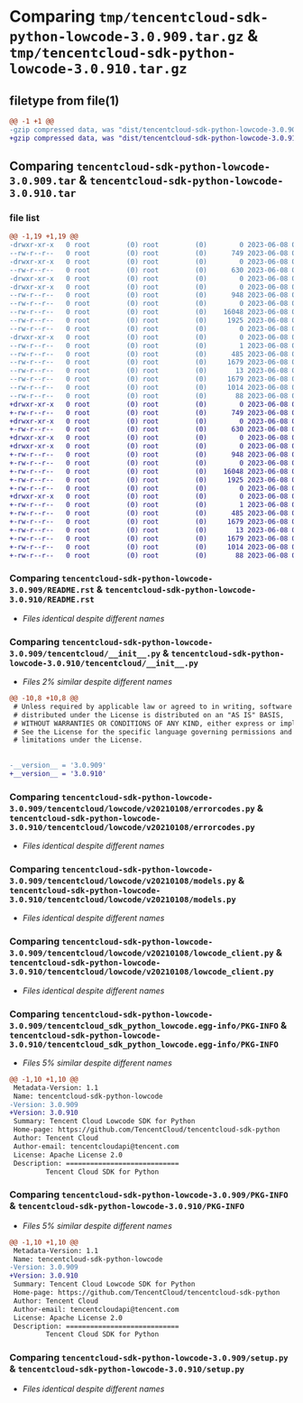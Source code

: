 # Comparing `tmp/tencentcloud-sdk-python-lowcode-3.0.909.tar.gz` & `tmp/tencentcloud-sdk-python-lowcode-3.0.910.tar.gz`

## filetype from file(1)

```diff
@@ -1 +1 @@
-gzip compressed data, was "dist/tencentcloud-sdk-python-lowcode-3.0.909.tar", last modified: Thu Jun  8 00:28:30 2023, max compression
+gzip compressed data, was "dist/tencentcloud-sdk-python-lowcode-3.0.910.tar", last modified: Thu Jun  8 09:14:16 2023, max compression
```

## Comparing `tencentcloud-sdk-python-lowcode-3.0.909.tar` & `tencentcloud-sdk-python-lowcode-3.0.910.tar`

### file list

```diff
@@ -1,19 +1,19 @@
-drwxr-xr-x   0 root         (0) root         (0)        0 2023-06-08 00:28:30.000000 tencentcloud-sdk-python-lowcode-3.0.909/
--rw-r--r--   0 root         (0) root         (0)      749 2023-06-08 00:28:30.000000 tencentcloud-sdk-python-lowcode-3.0.909/README.rst
-drwxr-xr-x   0 root         (0) root         (0)        0 2023-06-08 00:28:30.000000 tencentcloud-sdk-python-lowcode-3.0.909/tencentcloud/
--rw-r--r--   0 root         (0) root         (0)      630 2023-06-08 00:28:30.000000 tencentcloud-sdk-python-lowcode-3.0.909/tencentcloud/__init__.py
-drwxr-xr-x   0 root         (0) root         (0)        0 2023-06-08 00:28:30.000000 tencentcloud-sdk-python-lowcode-3.0.909/tencentcloud/lowcode/
-drwxr-xr-x   0 root         (0) root         (0)        0 2023-06-08 00:28:30.000000 tencentcloud-sdk-python-lowcode-3.0.909/tencentcloud/lowcode/v20210108/
--rw-r--r--   0 root         (0) root         (0)      948 2023-06-08 00:28:30.000000 tencentcloud-sdk-python-lowcode-3.0.909/tencentcloud/lowcode/v20210108/errorcodes.py
--rw-r--r--   0 root         (0) root         (0)        0 2023-06-08 00:28:30.000000 tencentcloud-sdk-python-lowcode-3.0.909/tencentcloud/lowcode/v20210108/__init__.py
--rw-r--r--   0 root         (0) root         (0)    16048 2023-06-08 00:28:30.000000 tencentcloud-sdk-python-lowcode-3.0.909/tencentcloud/lowcode/v20210108/models.py
--rw-r--r--   0 root         (0) root         (0)     1925 2023-06-08 00:28:30.000000 tencentcloud-sdk-python-lowcode-3.0.909/tencentcloud/lowcode/v20210108/lowcode_client.py
--rw-r--r--   0 root         (0) root         (0)        0 2023-06-08 00:28:30.000000 tencentcloud-sdk-python-lowcode-3.0.909/tencentcloud/lowcode/__init__.py
-drwxr-xr-x   0 root         (0) root         (0)        0 2023-06-08 00:28:30.000000 tencentcloud-sdk-python-lowcode-3.0.909/tencentcloud_sdk_python_lowcode.egg-info/
--rw-r--r--   0 root         (0) root         (0)        1 2023-06-08 00:28:30.000000 tencentcloud-sdk-python-lowcode-3.0.909/tencentcloud_sdk_python_lowcode.egg-info/dependency_links.txt
--rw-r--r--   0 root         (0) root         (0)      485 2023-06-08 00:28:30.000000 tencentcloud-sdk-python-lowcode-3.0.909/tencentcloud_sdk_python_lowcode.egg-info/SOURCES.txt
--rw-r--r--   0 root         (0) root         (0)     1679 2023-06-08 00:28:30.000000 tencentcloud-sdk-python-lowcode-3.0.909/tencentcloud_sdk_python_lowcode.egg-info/PKG-INFO
--rw-r--r--   0 root         (0) root         (0)       13 2023-06-08 00:28:30.000000 tencentcloud-sdk-python-lowcode-3.0.909/tencentcloud_sdk_python_lowcode.egg-info/top_level.txt
--rw-r--r--   0 root         (0) root         (0)     1679 2023-06-08 00:28:30.000000 tencentcloud-sdk-python-lowcode-3.0.909/PKG-INFO
--rw-r--r--   0 root         (0) root         (0)     1014 2023-06-08 00:28:30.000000 tencentcloud-sdk-python-lowcode-3.0.909/setup.py
--rw-r--r--   0 root         (0) root         (0)       88 2023-06-08 00:28:30.000000 tencentcloud-sdk-python-lowcode-3.0.909/setup.cfg
+drwxr-xr-x   0 root         (0) root         (0)        0 2023-06-08 09:14:16.000000 tencentcloud-sdk-python-lowcode-3.0.910/
+-rw-r--r--   0 root         (0) root         (0)      749 2023-06-08 09:14:16.000000 tencentcloud-sdk-python-lowcode-3.0.910/README.rst
+drwxr-xr-x   0 root         (0) root         (0)        0 2023-06-08 09:14:16.000000 tencentcloud-sdk-python-lowcode-3.0.910/tencentcloud/
+-rw-r--r--   0 root         (0) root         (0)      630 2023-06-08 09:14:16.000000 tencentcloud-sdk-python-lowcode-3.0.910/tencentcloud/__init__.py
+drwxr-xr-x   0 root         (0) root         (0)        0 2023-06-08 09:14:16.000000 tencentcloud-sdk-python-lowcode-3.0.910/tencentcloud/lowcode/
+drwxr-xr-x   0 root         (0) root         (0)        0 2023-06-08 09:14:16.000000 tencentcloud-sdk-python-lowcode-3.0.910/tencentcloud/lowcode/v20210108/
+-rw-r--r--   0 root         (0) root         (0)      948 2023-06-08 09:14:16.000000 tencentcloud-sdk-python-lowcode-3.0.910/tencentcloud/lowcode/v20210108/errorcodes.py
+-rw-r--r--   0 root         (0) root         (0)        0 2023-06-08 09:14:16.000000 tencentcloud-sdk-python-lowcode-3.0.910/tencentcloud/lowcode/v20210108/__init__.py
+-rw-r--r--   0 root         (0) root         (0)    16048 2023-06-08 09:14:16.000000 tencentcloud-sdk-python-lowcode-3.0.910/tencentcloud/lowcode/v20210108/models.py
+-rw-r--r--   0 root         (0) root         (0)     1925 2023-06-08 09:14:16.000000 tencentcloud-sdk-python-lowcode-3.0.910/tencentcloud/lowcode/v20210108/lowcode_client.py
+-rw-r--r--   0 root         (0) root         (0)        0 2023-06-08 09:14:16.000000 tencentcloud-sdk-python-lowcode-3.0.910/tencentcloud/lowcode/__init__.py
+drwxr-xr-x   0 root         (0) root         (0)        0 2023-06-08 09:14:16.000000 tencentcloud-sdk-python-lowcode-3.0.910/tencentcloud_sdk_python_lowcode.egg-info/
+-rw-r--r--   0 root         (0) root         (0)        1 2023-06-08 09:14:16.000000 tencentcloud-sdk-python-lowcode-3.0.910/tencentcloud_sdk_python_lowcode.egg-info/dependency_links.txt
+-rw-r--r--   0 root         (0) root         (0)      485 2023-06-08 09:14:16.000000 tencentcloud-sdk-python-lowcode-3.0.910/tencentcloud_sdk_python_lowcode.egg-info/SOURCES.txt
+-rw-r--r--   0 root         (0) root         (0)     1679 2023-06-08 09:14:16.000000 tencentcloud-sdk-python-lowcode-3.0.910/tencentcloud_sdk_python_lowcode.egg-info/PKG-INFO
+-rw-r--r--   0 root         (0) root         (0)       13 2023-06-08 09:14:16.000000 tencentcloud-sdk-python-lowcode-3.0.910/tencentcloud_sdk_python_lowcode.egg-info/top_level.txt
+-rw-r--r--   0 root         (0) root         (0)     1679 2023-06-08 09:14:16.000000 tencentcloud-sdk-python-lowcode-3.0.910/PKG-INFO
+-rw-r--r--   0 root         (0) root         (0)     1014 2023-06-08 09:14:16.000000 tencentcloud-sdk-python-lowcode-3.0.910/setup.py
+-rw-r--r--   0 root         (0) root         (0)       88 2023-06-08 09:14:16.000000 tencentcloud-sdk-python-lowcode-3.0.910/setup.cfg
```

### Comparing `tencentcloud-sdk-python-lowcode-3.0.909/README.rst` & `tencentcloud-sdk-python-lowcode-3.0.910/README.rst`

 * *Files identical despite different names*

### Comparing `tencentcloud-sdk-python-lowcode-3.0.909/tencentcloud/__init__.py` & `tencentcloud-sdk-python-lowcode-3.0.910/tencentcloud/__init__.py`

 * *Files 2% similar despite different names*

```diff
@@ -10,8 +10,8 @@
 # Unless required by applicable law or agreed to in writing, software
 # distributed under the License is distributed on an "AS IS" BASIS,
 # WITHOUT WARRANTIES OR CONDITIONS OF ANY KIND, either express or implied.
 # See the License for the specific language governing permissions and
 # limitations under the License.
 
 
-__version__ = '3.0.909'
+__version__ = '3.0.910'
```

### Comparing `tencentcloud-sdk-python-lowcode-3.0.909/tencentcloud/lowcode/v20210108/errorcodes.py` & `tencentcloud-sdk-python-lowcode-3.0.910/tencentcloud/lowcode/v20210108/errorcodes.py`

 * *Files identical despite different names*

### Comparing `tencentcloud-sdk-python-lowcode-3.0.909/tencentcloud/lowcode/v20210108/models.py` & `tencentcloud-sdk-python-lowcode-3.0.910/tencentcloud/lowcode/v20210108/models.py`

 * *Files identical despite different names*

### Comparing `tencentcloud-sdk-python-lowcode-3.0.909/tencentcloud/lowcode/v20210108/lowcode_client.py` & `tencentcloud-sdk-python-lowcode-3.0.910/tencentcloud/lowcode/v20210108/lowcode_client.py`

 * *Files identical despite different names*

### Comparing `tencentcloud-sdk-python-lowcode-3.0.909/tencentcloud_sdk_python_lowcode.egg-info/PKG-INFO` & `tencentcloud-sdk-python-lowcode-3.0.910/tencentcloud_sdk_python_lowcode.egg-info/PKG-INFO`

 * *Files 5% similar despite different names*

```diff
@@ -1,10 +1,10 @@
 Metadata-Version: 1.1
 Name: tencentcloud-sdk-python-lowcode
-Version: 3.0.909
+Version: 3.0.910
 Summary: Tencent Cloud Lowcode SDK for Python
 Home-page: https://github.com/TencentCloud/tencentcloud-sdk-python
 Author: Tencent Cloud
 Author-email: tencentcloudapi@tencent.com
 License: Apache License 2.0
 Description: ============================
         Tencent Cloud SDK for Python
```

### Comparing `tencentcloud-sdk-python-lowcode-3.0.909/PKG-INFO` & `tencentcloud-sdk-python-lowcode-3.0.910/PKG-INFO`

 * *Files 5% similar despite different names*

```diff
@@ -1,10 +1,10 @@
 Metadata-Version: 1.1
 Name: tencentcloud-sdk-python-lowcode
-Version: 3.0.909
+Version: 3.0.910
 Summary: Tencent Cloud Lowcode SDK for Python
 Home-page: https://github.com/TencentCloud/tencentcloud-sdk-python
 Author: Tencent Cloud
 Author-email: tencentcloudapi@tencent.com
 License: Apache License 2.0
 Description: ============================
         Tencent Cloud SDK for Python
```

### Comparing `tencentcloud-sdk-python-lowcode-3.0.909/setup.py` & `tencentcloud-sdk-python-lowcode-3.0.910/setup.py`

 * *Files identical despite different names*

